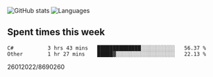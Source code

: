 ![GitHub stats](https://github-readme-stats.vercel.app/api?username=emipa606&theme=github_dark&show_icons=true) 
![Languages](https://github-readme-stats.vercel.app/api/top-langs/?username=emipa606&theme=github_dark&layout=compact)

## Spent times this week
<!--START_SECTION:waka-->

```text
C#           3 hrs 43 mins   ██████████████░░░░░░░░░░░   56.37 %
Other        1 hr 27 mins    █████▓░░░░░░░░░░░░░░░░░░░   22.13 %
```

<!--END_SECTION:waka-->


26012022/8690260
